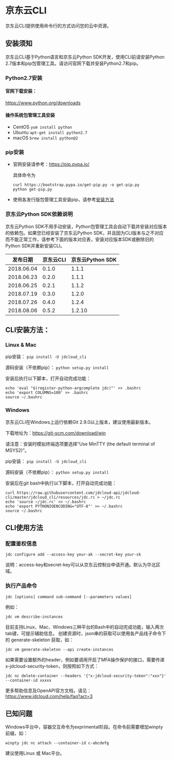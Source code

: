 # 京东云CLI
京东云CLI提供使用命令行的方式访问您的云中资源。

## 安装须知
京东云CLI基于Python语言和京东云Python SDK开发，使用CLI前请安装Python 2.7版本和pip包管理工具。请访问官网下载并安装Python2.7和pip。

### Python2.7安装
#### 官网下载安装：
  https://www.python.org/downloads
#### 操作系统包管理工具安装
- CentOS
  `yum install python`
- Ubuntu
  `apt-get install python2.7`
- macOS
  `brew install python@2`

### pip安装
- 官网安装请参考：https://pip.pypa.io/

  具体命令为
  ```
  curl https://bootstrap.pypa.io/get-pip.py -o get-pip.py
  python get-pip.py
  ```

- 使用各发行版包管理工具安装pip，请参考[安装方法](https://packaging.python.org/guides/installing-using-linux-tools/#installing-pip-setuptools-wheel-with-linux-package-managers)

### 京东云Python SDK依赖说明
京东云Python SDK不用手动安装，Python包管理工具会自动下载并安装对应版本的依赖包。如果您已经安装了京东云Python SDK，并且因为CLI版本与之不对应而不能正常工作，请参考下面的版本对应表，安装对应版本SDK或删除旧的Python SDK并重新安装CLI。

|发布日期|京东云CLI|京东云Python SDK|
|---|---|---|
|2018.06.04|0.1.0|1.1.1|
|2018.06.23|0.2.0|1.1.1|
|2018.06.25|0.2.1|1.1.2|
|2018.07.19|0.3.0|1.2.0|
|2018.07.26|0.4.0|1.2.4|
|2018.08.06|0.5.2|1.2.10|


## CLI安装方法：
### Linux & Mac
pip安装：
`pip install -U jdcloud_cli`

源码安装（不依赖pip）：
`python setup.py install`

安装后执行以下脚本，打开自动完成功能：
```
echo 'eval "$(register-python-argcomplete jdc)"' >> .bashrc
echo 'export COLUMNS=100' >> .bashrc
source ~/.bashrc
```


### Windows
京东云CLI在Windows上运行依赖Git 2.9.0以上版本，建议使用最新版本。

下载地址为：https://git-scm.com/download/win
  
请注意：安装时模拟终端选项要选择“Use MinTTY (the default terminal of MSYS2)”。

pip安装：
`pip install -U jdcloud_cli`

源码安装（不依赖pip）：
`python setup.py install`

安装后在git bash中执行以下脚本，打开自动完成功能：
```
curl https://raw.githubusercontent.com/jdcloud-api/jdcloud-cli/master/jdcloud_cli/resources/jdc.rc > ~/jdc.rc
echo 'source ~/jdc.rc' >> ~/.bashrc
echo 'export PYTHONIOENCODING="UTF-8"' >> ~/.bashrc
source ~/.bashrc
```

## CLI使用方法
### 配置鉴权信息
`jdc configure add --access-key your-ak --secret-key your-sk`

说明：access-key和secret-key可以从京东云控制台申请开通。默认为华北区域。

### 执行产品命令
`jdc [options] command sub-command [--parameters values]`

例如：

`jdc vm describe-instances`

目前支持Linux、Mac、Windows三种平台的Bash中的自动完成功能，输入两次tab键，可提示辅助信息。
创建资源时，json串的获取可以使用各产品线子命令下的 generate-skeleton 获取，如：

`jdc vm generate-skeleton --api create-instances`

如果需要设置额外的header，例如要调用开启了MFA操作保护的接口，需要传递x-jdcloud-security-token，则按照如下方式：

`jdc nc delete-container --headers '{"x-jdcloud-security-token":"xxx"}' --container-id xxxxx`

更多帮助信息及OpenAPI官方文档，请见：
https://www.jdcloud.com/help/faq?act=3

## 已知问题
Windows平台中，容器交互命令为exprimental阶段。在命令前需要增加winpty前缀，如：

`winpty jdc nc attach --container-id c-abcdefg`

建议使用Linux 或 Mac平台。
